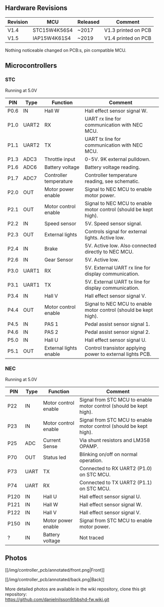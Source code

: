 

## Hardware Revisions

Revision | MCU          | Released    | Comment
-------- | ------------ | ----------- | --------------------
V1.4     | STC15W4K56S4 | ~2017       | V1.3 printed on PCB
V1.5     | IAP15W4K61S4 | ~2019       | V1.4 printed on PCB


Nothing noticeable changed on PCB:s, pin compatible MCU.  


## Microcontrollers

### STC
Running at 5.0V

PIN  | Type  | Function               | Comment
-----| ----- | -----------------------| --------------------
P0.6 | IN    | Hall W                 | Hall effect sensor signal W.
P1.0 | UART2 | RX                     | UART rx line for communication with NEC MCU.
P1.1 | UART2 | TX                     | UART tx line for communication with NEC MCU.
P1.3 | ADC3  | Throttle input         | 0-5V. 9K external pulldown.
P1.6 | ADC6  | Battery voltage        | Battery voltage reading.
P1.7 | ADC7  | Controller temperature | Controller temperature reading, see schematic.
P2.0 | OUT   | Motor power enable     | Signal to NEC MCU to enable motor power.
P2.1 | OUT   | Motor control enable   | Signal to NEC MCU to enable motor control (should be kept high).
P2.2 | IN    | Speed sensor           | 5V. Speed sensor signal.
P2.3 | OUT   | External lights        | Controls signal for external lights. Active low.
P2.4 | IN    | Brake                  | 5V. Active low. Also connected directly to NEC MCU.
P2.6 | IN    | Gear Sensor            | 5V. Active low.
P3.0 | UART1 | RX                     | 5V. External UART rx line for display communication.
P3.1 | UART1 | TX                     | 5V. External UART tx line for display communication.
P3.4 | IN    | Hall V                 | Hall effect sensor signal V.
P4.4 | OUT   | Motor control enable   | Signal to NEC MCU to enable motor control (should be kept high).
P4.5 | IN    | PAS 1                  | Pedal assist sensor signal 1.
P4.6 | IN    | PAS 2                  | Pedal assist sensor signal 2.
P5.0 | IN    | Hall U                 | Hall effect sensor signal U.
P5.1 | OUT   | External lights enable | Control transistor applying power to external lights PCB.


### NEC
Running at 5.0V

PIN  | Type  | Function               | Comment
-----| ----- | -----------------------| --------------------
P22  | IN    | Motor control enable   | Signal from STC MCU to enable motor control (should be kept high).
P23  | IN    | Motor control enable   | Signal from STC MCU to enable motor control (should be kept high).
P25  | ADC   | Current Sense          | Via shunt resistors and LM358 OPAMP.
P70  | OUT   | Status led             | Blinking on/off on normal operation.
P73  | UART  | TX                     | Connected to RX UART2 (P1.0) on STC MCU.
P74  | UART  | RX                     | Connected to TX UART2 (P1.1) on STC MCU.
P120 | IN    | Hall U                 | Hall effect sensor signal U.
P121 | IN    | Hall W                 | Hall effect sensor signal W.
P122 | IN    | Hall V                 | Hall effect sensor signal V.
P150 | IN    | Motor power enable     | Signal from STC MCU to enable motor power.
?    | IN    | Battery voltage        | Not traced


## Photos

[[/img/controller_pcb/annotated/front.png|Front]]

[[/img/controller_pcb/annotated/back.png|Back]]


More detailed photos are available in the wiki repository, clone this git repository:  
https://github.com/danielnilsson9/bbshd-fw.wiki.git